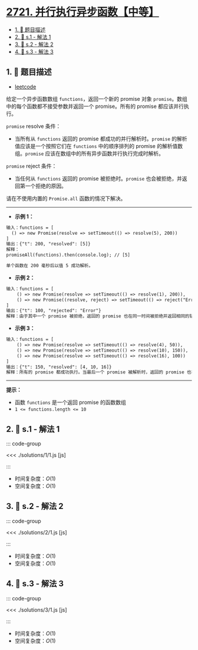 # [2721. 并行执行异步函数【中等】](https://github.com/tnotesjs/TNotes.leetcode/tree/main/notes/2721.%20%E5%B9%B6%E8%A1%8C%E6%89%A7%E8%A1%8C%E5%BC%82%E6%AD%A5%E5%87%BD%E6%95%B0%E3%80%90%E4%B8%AD%E7%AD%89%E3%80%91)

<!-- region:toc -->

- [1. 📝 题目描述](#1--题目描述)
- [2. 🎯 s.1 - 解法 1](#2--s1---解法-1)
- [3. 🎯 s.2 - 解法 2](#3--s2---解法-2)
- [4. 🎯 s.3 - 解法 3](#4--s3---解法-3)

<!-- endregion:toc -->

## 1. 📝 题目描述

- [leetcode](https://leetcode.cn/problems/execute-asynchronous-functions-in-parallel/)

给定一个异步函数数组 `functions`，返回一个新的 promise 对象 `promise`。数组中的每个函数都不接受参数并返回一个 promise。所有的 promise 都应该并行执行。

`promise` resolve 条件：

- 当所有从 `functions` 返回的 promise 都成功的并行解析时。`promise` 的解析值应该是一个按照它们在 `functions` 中的顺序排列的 promise 的解析值数组。`promise` 应该在数组中的所有异步函数并行执行完成时解析。

`promise` reject 条件：

- 当任何从 `functions` 返回的 promise 被拒绝时。`promise` 也会被拒绝，并返回第一个拒绝的原因。

请在不使用内置的 `Promise.all` 函数的情况下解决。

---

- **示例 1：**

```txt
输入：functions = [
  () => new Promise(resolve => setTimeout(() => resolve(5), 200))
]
输出：{"t": 200, "resolved": [5]}
解释：
promiseAll(functions).then(console.log); // [5]

单个函数在 200 毫秒后以值 5 成功解析。
```

- **示例 2：**

```txt
输入：functions = [
    () => new Promise(resolve => setTimeout(() => resolve(1), 200)),
    () => new Promise((resolve, reject) => setTimeout(() => reject("Error"), 100))
]
输出：{"t": 100, "rejected": "Error"}
解释：由于其中一个 promise 被拒绝，返回的 promise 也在同一时间被拒绝并返回相同的错误。
```

- **示例 3：**

```txt
输入：functions = [
    () => new Promise(resolve => setTimeout(() => resolve(4), 50)),
    () => new Promise(resolve => setTimeout(() => resolve(10), 150)),
    () => new Promise(resolve => setTimeout(() => resolve(16), 100))
]
输出：{"t": 150, "resolved": [4, 10, 16]}
解释：所有的 promise 都成功执行。当最后一个 promise 被解析时，返回的 promise 也被解析了。
```

---

**提示：**

- 函数 `functions` 是一个返回 promise 的函数数组
- `1 <= functions.length <= 10`

## 2. 🎯 s.1 - 解法 1

::: code-group

<<< ./solutions/1/1.js [js]

:::

- 时间复杂度：$O(1)$
- 空间复杂度：$O(1)$

## 3. 🎯 s.2 - 解法 2

::: code-group

<<< ./solutions/2/1.js [js]

:::

- 时间复杂度：$O(1)$
- 空间复杂度：$O(1)$

## 4. 🎯 s.3 - 解法 3

::: code-group

<<< ./solutions/3/1.js [js]

:::

- 时间复杂度：$O(1)$
- 空间复杂度：$O(1)$
